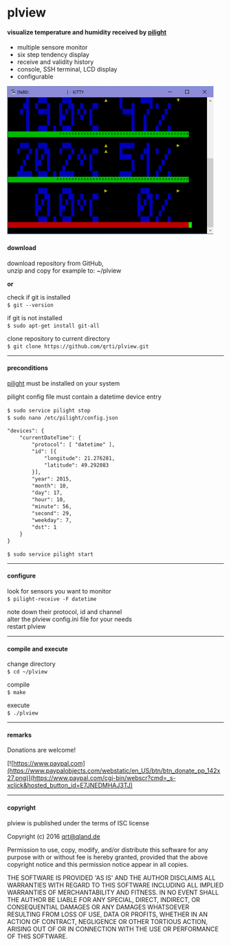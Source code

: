 # plview

#### visualize temperature and humidity received by [pilight](https://github.com/pilight/pilight)  
- multiple sensore monitor
- six step tendency display
- receive and validity history
- console, SSH terminal, LCD display
- configurable

![screenshot](images/screen01.png)

#### download  
download repository from GitHub,  
unzip and copy for example to: ~/plview

**or**

check if git is installed  
`$ git --version`

if git is not installed  
`$ sudo apt-get install git-all`

clone repository to current directory  
`$ git clone https://github.com/qrti/plview.git`

- - -

#### preconditions  
[pilight](https://github.com/pilight/pilight) must be installed on your system

pilight config file must contain a datetime device entry

`$ sudo service pilight stop`  
`$ sudo nano /etc/pilight/config.json`

```
"devices": {
    "currentDateTime": {
        "protocol": [ "datetime" ],
        "id": [{
            "longitude": 21.276281,
            "latitude": 49.292083
        }],
        "year": 2015,
        "month": 10,
        "day": 17,
        "hour": 10,
        "minute": 56,
        "second": 29,
        "weekday": 7,
        "dst": 1
    }
}
```
`$ sudo service pilight start`

- - -

#### configure  
look for sensors you want to monitor  
`$ pilight-receive -F datetime`

note down their protocol, id and channel  
alter the plview config.ini file for your needs  
restart plview

- - -

#### compile and execute  
change directory  
`$ cd ~/plview`

compile  
`$ make`

execute  
`$ ./plview`

- - -

#### remarks  

Donations are welcome!

[![https://www.paypal.com](https://www.paypalobjects.com/webstatic/en_US/btn/btn_donate_pp_142x27.png)](https://www.paypal.com/cgi-bin/webscr?cmd=_s-xclick&hosted_button_id=E7JNEDMHAJ3TJ)

- - -

#### copyright  
plview is published under the terms of ISC license

Copyright (c) 2016 [qrt@qland.de](mailto:qrt@qland.de)

Permission to use, copy, modify, and/or distribute this software for any purpose with or without fee is hereby granted, provided that the above copyright notice and this permission notice appear in all copies.

THE SOFTWARE IS PROVIDED 'AS IS' AND THE AUTHOR DISCLAIMS ALL WARRANTIES WITH REGARD TO THIS SOFTWARE INCLUDING ALL IMPLIED WARRANTIES OF MERCHANTABILITY AND FITNESS. IN NO EVENT SHALL THE AUTHOR BE LIABLE FOR ANY SPECIAL, DIRECT, INDIRECT, OR CONSEQUENTIAL DAMAGES OR ANY DAMAGES WHATSOEVER RESULTING FROM LOSS OF USE, DATA OR PROFITS, WHETHER IN AN ACTION OF CONTRACT, NEGLIGENCE OR OTHER TORTIOUS ACTION, ARISING OUT OF OR IN CONNECTION WITH THE USE OR PERFORMANCE OF THIS SOFTWARE.
